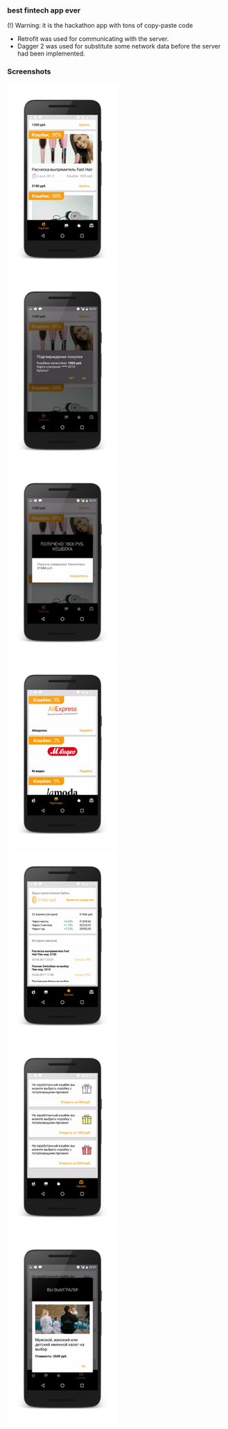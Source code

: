 ### best fintech app ever

(!) Warning: it is the hackathon app with tons of copy-paste code

* Retrofit was used for communicating with the server.
* Dagger 2 was used for substitute some network data before the server had been implemented.

### Screenshots
<img src="/screenshots/screenshot-2_framed.png?raw=true" width="256"><img src="/screenshots/screenshot-3_framed.png?raw=true" width="256"><img src="/screenshots/screenshot-4_framed.png?raw=true" width="256">
<img src="/screenshots/screenshot-5_framed.png?raw=true" width="256">
<img src="/screenshots/screenshot-7_framed.png?raw=true" width="256">
<img src="/screenshots/screenshot-8_framed.png?raw=true" width="256">
<img src="/screenshots/screenshot-9_framed.png?raw=true" width="256">

